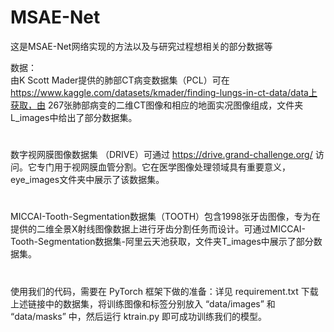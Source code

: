 # MSAE-Net
这是MSAE-Net网络实现的方法以及与研究过程想相关的部分数据等

数据：                                                                                                                          
由K Scott Mader提供的肺部CT病变数据集（PCL）可在 https://www.kaggle.com/datasets/kmader/finding-lungs-in-ct-data/data上获取，由 267张肺部病变的二维CT图像和相应的地面实况图像组成，文件夹L_images中给出了部分数据集。
#
数字视网膜图像数据集 （DRIVE）可通过 https://drive.grand-challenge.org/ 访问。它专门用于视网膜血管分割。它在医学图像处理领域具有重要意义，eye_images文件夹中展示了该数据集。
#
MICCAI-Tooth-Segmentation数据集（TOOTH）包含1998张牙齿图像，专为在提供的二维全景X射线图像数据上进行牙齿分割任务而设计。可通过MICCAI-Tooth-Segmentation数据集-阿里云天池获取，文件夹T_images中展示了部分数据集。
#
#
使用我们的代码，需要在 PyTorch 框架下做的准备：详见 requirement.txt
 下载上述链接中的数据集，将训练图像和标签分别放入 “data/images” 和 “data/masks” 中，然后运行 ktrain.py 即可成功训练我们的模型。
